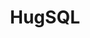 ---
git: https://github.com/layerware/hugsql
logohandle: hugsql
sort: hugsql
title: HugSQL
website: https://www.hugsql.org/
---